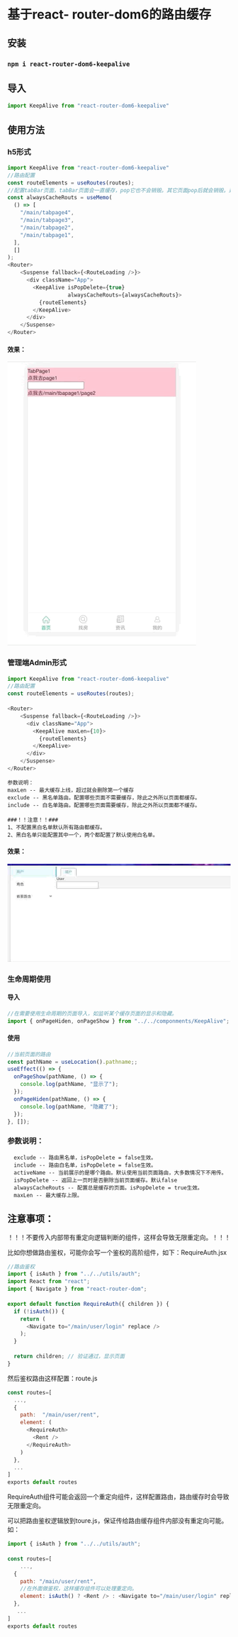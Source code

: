 # 基于react- router-dom6的路由缓存
## 安装
### `npm i react-router-dom6-keepalive`
## 导入
```js
import KeepAlive from "react-router-dom6-keepalive"
```
## 使用方法
### h5形式
```js
import KeepAlive from "react-router-dom6-keepalive"
//路由配置
const routeElements = useRoutes(routes);
//配置tabBar页面，tabBar页面会一直缓存，pop它也不会销毁。其它页面pop后就会销毁。达到类似微信小程序的路由效果。
const alwaysCacheRouts = useMemo(
  () => [
    "/main/tabpage4",
    "/main/tabpage3",
    "/main/tabpage2",
    "/main/tabpage1",
  ],
  []
);
<Router>
    <Suspense fallback={<RouteLoading />}>
      <div className="App">
        <KeepAlive isPopDelete={true}
                   alwaysCacheRouts={alwaysCacheRouts}>
          {routeElements}
        </KeepAlive>
      </div>
    </Suspense>
</Router>
```
#### 效果：
![image](https://github.com/ponyorange/react-router-dom6-keepalive/blob/master/demoGif/h5.GIF?raw=true)
### 管理端Admin形式
```js
import KeepAlive from "react-router-dom6-keepalive"
//路由配置
const routeElements = useRoutes(routes);

<Router>
    <Suspense fallback={<RouteLoading />}>
      <div className="App">
        <KeepAlive maxLen={10}>
          {routeElements}
        </KeepAlive>
      </div>
    </Suspense>
</Router>
```
```
参数说明： 
maxLen -- 最大缓存上线，超过就会删除第一个缓存
exclude -- 黑名单路由。配置哪些页面不需要缓存，除此之外所以页面都缓存。
include -- 白名单路由。配置哪些页面需要缓存，除此之外所以页面都不缓存。

###！！注意！！###
1、不配置黑白名单默认所有路由都缓存。
2、黑白名单只能配置其中一个，两个都配置了默认使用白名单。
```
#### 效果：
![image](https://github.com/ponyorange/react-router-dom6-keepalive/blob/master/demoGif/admin.GIF?raw=true)

### 生命周期使用
#### 导入
```js
//在需要使用生命周期的页面导入，如监听某个缓存页面的显示和隐藏。
import { onPageHiden, onPageShow } from "../../componments/KeepAlive";
```
#### 使用
```js
//当前页面的路由
const pathName = useLocation().pathname;;
useEffect(() => {
  onPageShow(pathName, () => {
    console.log(pathName, "显示了");
  });
  onPageHiden(pathName, () => {
    console.log(pathName, "隐藏了");
  });
}, []);
```
### 参数说明：
```
  exclude -- 路由黑名单，isPopDelete = false生效。
  include -- 路由白名单，isPopDelete = false生效。
  activeName -- 当前展示的是哪个路由。默认使用当前页面路由，大多数情况下不用传。
  isPopDelete -- 返回上一页时是否删除当前页面缓存。默认false
  alwaysCacheRouts -- 配置总是缓存的页面。isPopDelete = true生效。
  maxLen -- 最大缓存上限。
```
## 注意事项：

！！！不要传入内部带有重定向逻辑判断的组件，这样会导致无限重定向。！！！

比如你想做路由鉴权，可能你会写一个鉴权的高阶组件，如下：RequireAuth.jsx

```js
//路由鉴权
import { isAuth } from "../../utils/auth";
import React from "react";
import { Navigate } from "react-router-dom";

export default function RequireAuth({ children }) {
  if (!isAuth()) {
    return (
      <Navigate to="/main/user/login" replace />
    );
  }

  return children; // 验证通过，显示页面
}
```
然后鉴权路由这样配置：route.js
```js
const routes=[
  ...,
  {
    path:  "/main/user/rent",
    element: (
      <RequireAuth>
        <Rent />
      </RequireAuth>
    )
  },
  ...
]
exports default routes
```
RequireAuth组件可能会返回一个重定向组件，这样配置路由，路由缓存时会导致无限重定向。

可以把路由鉴权逻辑放到toure.js，保证传给路由缓存组件内部没有重定向可能。如：
```js
import { isAuth } from "../../utils/auth";

const routes=[
    ...,
  {
    path: "/main/user/rent",
    //在外面做鉴权，这样缓存组件可以处理重定向。
    element: isAuth() ? <Rent /> : <Navigate to="/main/user/login" replace />
  },
   ...
]
exports default routes
```

